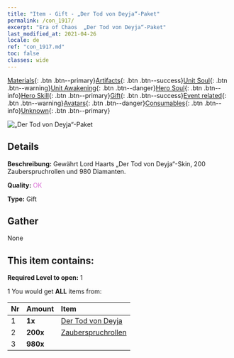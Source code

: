 ```yaml
---
title: "Item - Gift - „Der Tod von Deyja“-Paket"
permalink: /con_1917/
excerpt: "Era of Chaos  „Der Tod von Deyja“-Paket"
last_modified_at: 2021-04-26
locale: de
ref: "con_1917.md"
toc: false
classes: wide
---
```

 [Materials](/ItemsDE/){: .btn .btn--primary}[Artifacts](/ItemsDE/Artifacts/){: .btn .btn--success}[Unit Soul](/ItemsDE/UnitSoul/){: .btn .btn--warning}[Unit Awakening](/ItemsDE/UnitAwakening/){: .btn .btn--danger}[Hero Soul](/ItemsDE/HeroSoul/){: .btn .btn--info}[Hero Skill](/ItemsDE/HeroSkill/){: .btn .btn--primary}[Gift](/ItemsDE/Gift/){: .btn .btn--success}[Event related](/ItemsDE/Events/){: .btn .btn--warning}[Avatars](/ItemsDE/Avatars/){: .btn .btn--danger}[Consumables](/ItemsDE/Consumables/){: .btn .btn--info}[Unknown](/ItemsDE/Unknown/){: .btn .btn--primary}

 ![„Der Tod von Deyja“-Paket](/images/t/i_907540.png)

## Details
 **Beschreibung:** Gewährt Lord Haarts „Der Tod von Deyja“-Skin, 200 Zauberspruchrollen und 980 Diamanten.

 **Quality:** <span style="color: #DA70D6">OK</span>

 **Type:** Gift

## Gather

  None

## This item contains:

 **Required Level to open:** 1

 1 You would get **ALL** items  from:

  | Nr | Amount |     Item    |
  |:---|:-------|:------------|
  | 1 |  **1x** | [Der Tod von Deyja](/ItemsDE/con_1050/) |  | 
  | 2 |  **200x** | [Zauberspruchrollen](/ItemsDE/con_694/) |  | 
  | 3 |  **980x** | <i class="fas fa-gem"/> |  | 

